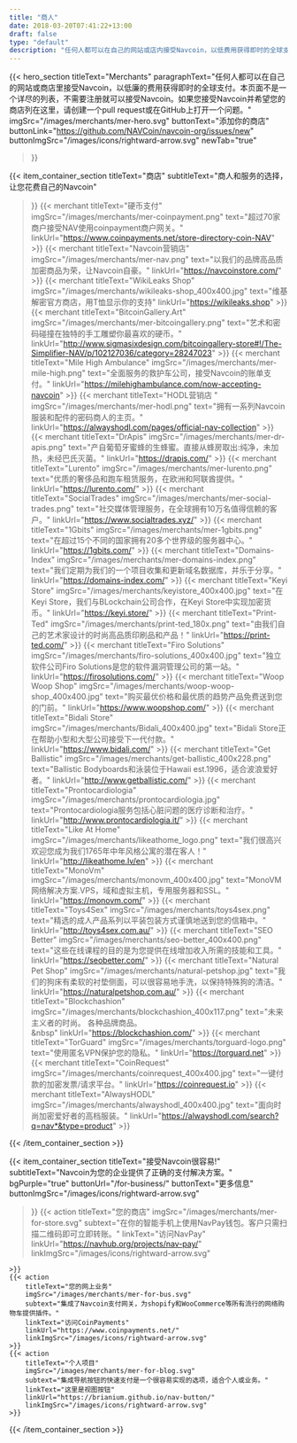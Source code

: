 ```yaml
---
title: "商人"
date: 2018-03-20T07:41:22+13:00
draft: false
type: "default"
description: "任何人都可以在自己的网站或店内接受Navcoin，以低费用获得即时的全球支付。"
---
```

{{< hero_section
titleText="Merchants"
paragraphText="任何人都可以在自己的网站或商店里接受Navcoin，以低廉的费用获得即时的全球支付。本页面不是一个详尽的列表，不需要注册就可以接受Navcoin。如果您接受Navcoin并希望您的商店列在这里，请创建一个pull request或在GitHub上打开一个问题。"
imgSrc="/images/merchants/mer-hero.svg"
buttonText="添加你的商店"
buttonLink="https://github.com/NAVCoin/navcoin-org/issues/new"
buttonImgSrc="/images/icons/rightward-arrow.svg"
newTab="true"
>}}


{{< item_container_section
    titleText="商店"
    subtitleText="商人和服务的选择，让您花费自己的Navcoin"
>}}
    {{< merchant
        titleText="硬币支付"
        imgSrc="/images/merchants/mer-coinpayment.png"
        text="超过70家商户接受NAV使用coinpayment商户网关。"
        linkUrl="https://www.coinpayments.net/store-directory-coin-NAV"
    >}}
    {{< merchant
        titleText="Navcoin营销店"
        imgSrc="/images/merchants/mer-nav.png"
        text="以我们的品牌高品质加密商品为荣，让Navcoin自豪。"
        linkUrl="https://navcoinstore.com/"
    >}}
    {{< merchant
        titleText="WikiLeaks Shop"
        imgSrc="/images/merchants/wikileaks-shop_400x400.jpg"
        text="维基解密官方商店，用T恤显示你的支持"
        linkUrl="https://wikileaks.shop"
    >}}
    {{< merchant
        titleText="BitcoinGallery.Art"
        imgSrc="/images/merchants/mer-bitcoingallery.png"
        text="艺术和密码碰撞在独特的手工雕塑你最喜欢的硬币。"
        linkUrl="http://www.sigmasixdesign.com/bitcoingallery-store#!/The-Simplifier-NAV/p/102127036/category=28247023"
    >}}
    {{< merchant
        titleText="Mile High Ambulance"
        imgSrc="/images/merchants/mer-mile-high.png"
        text="全面服务的救护车公司，接受Navcoin的账单支付。"
        linkUrl="https://milehighambulance.com/now-accepting-navcoin"
    >}}
    {{< merchant
        titleText="HODL营销店 "
        imgSrc="/images/merchants/mer-hodl.png"
        text="拥有一系列Navcoin服装和配件的密码商人的主页。"
        linkUrl="https://alwayshodl.com/pages/official-nav-collection"
    >}}
    {{< merchant
        titleText="DrApis"
        imgSrc="/images/merchants/mer-dr-apis.png"
        text="产自葡萄牙蜜蜂的生蜂蜜。直接从蜂房取出:纯净，未加热，未经巴氏灭菌。"
        linkUrl="https://drapis.com/"
    >}}
    {{< merchant
        titleText="Lurento"
        imgSrc="/images/merchants/mer-lurento.png"
        text="优质的奢侈品和跑车租赁服务，在欧洲和阿联酋提供。"
        linkUrl="https://lurento.com/"
    >}}
    {{< merchant
        titleText="SocialTrades"
        imgSrc="/images/merchants/mer-social-trades.png"
        text="社交媒体管理服务，在全球拥有10万名值得信赖的客户。"
        linkUrl="https://www.socialtrades.xyz/"
    >}}
    {{< merchant
        titleText="1Gbits"
        imgSrc="/images/merchants/mer-1gbits.png"
        text="在超过15个不同的国家拥有20多个世界级的服务器中心。"
        linkUrl="https://1gbits.com/"
    >}}
    {{< merchant
        titleText="Domains-Index"
        imgSrc="/images/merchants/mer-domains-index.png"
        text="我们定期为我们的一个项目收集和更新域名数据库，并乐于分享。"
        linkUrl="https://domains-index.com/"
    >}}
    {{< merchant
        titleText="Keyi Store"
        imgSrc="/images/merchants/keyistore_400x400.jpg"
        text="在Keyi Store，我们与BLockchain公司合作，在Keyi Store中实现加密货币。"
        linkUrl="https://keyi.store/"
    >}}
    {{< merchant
        titleText="Print-Ted"
        imgSrc="/images/merchants/print-ted_180x.png"
        text="由我们自己的艺术家设计的时尚高品质印刷品和产品！"
        linkUrl="https://print-ted.com/"
    >}}
    {{< merchant
        titleText="Firo Solutions"
        imgSrc="/images/merchants/firo-solutions_400x400.jpg"
        text="独立软件公司Firo Solutions是您的软件漏洞管理公司的第一站。"
        linkUrl="https://firosolutions.com/"
    >}}
    {{< merchant
        titleText="Woop Woop Shop"
        imgSrc="/images/merchants/woop-woop-shop_400x400.jpg"
        text="购买最优价格和最优质的趋势产品免费送到您的门前。"
        linkUrl="https://www.woopshop.com/"
    >}}
    {{< merchant
        titleText="Bidali Store"
        imgSrc="/images/merchants/Bidali_400x400.jpg"
        text="Bidali Store正在帮助小型和大型公司接受下一代付款。"
        linkUrl="https://www.bidali.com/"
    >}}
    {{< merchant
        titleText="Get Ballistic"
        imgSrc="/images/merchants/get-ballistic_400x228.png"
        text="Ballistic Bodyboards和泳装位于Hawaii est.1996，适合波浪爱好者。"
        linkUrl="http://www.getballistic.com/"
    >}}
    {{< merchant
        titleText="Prontocardiologia"
        imgSrc="/images/merchants/prontocardiologia.jpg"
        text="Prontocardiologia服务包括心脏问题的医疗诊断和治疗。"
        linkUrl="http://www.prontocardiologia.it/"
    >}}
    {{< merchant
        titleText="Like At Home"
        imgSrc="/images/merchants/likeathome_logo.png"
        text="我们很高兴欢迎您成为我们1765年中年风格公寓的潜在客人！"
        linkUrl="http://likeathome.lv/en"
    >}}
    {{< merchant
        titleText="MonoVm"
        imgSrc="/images/merchants/monovm_400x400.jpg"
        text="MonoVM网络解决方案.VPS，域和虚拟主机，专用服务器和SSL。"
        linkUrl="https://monovm.com/"
    >}}
    {{< merchant
        titleText="Toys4Sex"
        imgSrc="/images/merchants/toys4sex.png"
        text="精选的成人产品系列以平装包装方式谨慎地送到您的信箱中。"
        linkUrl="http://toys4sex.com.au/"
    >}}
    {{< merchant
        titleText="SEO Better"
        imgSrc="/images/merchants/seo-better_400x400.png"
        text="这些在线课程的目的是为您提供在线增加收入所需的技能和工具。"
        linkUrl="https://seobetter.com/"
    >}}
    {{< merchant
        titleText="Natural Pet Shop"
        imgSrc="/images/merchants/natural-petshop.jpg"
        text="我们的狗床有柔软的衬垫侧面，可以很容易地手洗，以保持特殊狗的清洁。"
        linkUrl="https://naturalpetshop.com.au/"
    >}}
    {{< merchant
        titleText="Blockchashion"
        imgSrc="/images/merchants/blockchashion_400x117.png"
        text="未来主义者的时尚。 各种品牌商品。<br>&nbsp"
        linkUrl="https://blockchashion.com/"
    >}}
    {{< merchant
        titleText="TorGuard"
        imgSrc="/images/merchants/torguard-logo.png"
        text="使用匿名VPN保护您的隐私。"
        linkUrl="https://torguard.net"
    >}}
    {{< merchant
        titleText="CoinRequest"
        imgSrc="/images/merchants/coinrequest_400x400.jpg"
        text="一键付款的加密发票/请求平台。"
        linkUrl="https://coinrequest.io"
    >}}
    {{< merchant
        titleText="AlwaysHODL"
        imgSrc="/images/merchants/alwayshodl_400x400.jpg"
        text="面向时尚加密爱好者的高档服装。"
        linkUrl="https://alwayshodl.com/search?q=nav*&type=product"
    >}}

{{< /item_container_section >}}

{{< item_container_section
    titleText="接受Navcoin很容易!"
    subtitleText="Navcoin为您的企业提供了正确的支付解决方案。"
    bgPurple="true"
    buttonUrl="/for-business/"
    buttonText="更多信息"
    buttonImgSrc="/images/icons/rightward-arrow.svg"
>}}
    {{< action
        titleText="您的商店"
        imgSrc="/images/merchants/mer-for-store.svg"
        subtext="在你的智能手机上使用NavPay钱包。客户只需扫描二维码即可立即转账。"
        linkText="访问NavPay"
        linkUrl="https://navhub.org/projects/nav-pay/"
        linkImgSrc="/images/icons/rightward-arrow.svg"

    >}}
    {{< action
        titleText="您的网上业务"
        imgSrc="/images/merchants/mer-for-bus.svg"
        subtext="集成了Navcoin支付网关，为shopify和WooCommerce等所有流行的网络购物车提供插件。"
        linkText="访问CoinPayments"
        linkUrl="https://www.coinpayments.net/"
        linkImgSrc="/images/icons/rightward-arrow.svg"
    >}}
    {{< action                 
        titleText="个人项目"
        imgSrc="/images/merchants/mer-for-blog.svg"
        subtext="集成导航按钮的快速支付是一个很容易实现的选项，适合个人或业务。"
        linkText="这里是视图按钮"
        linkUrl="https://brianium.github.io/nav-button/"
        linkImgSrc="/images/icons/rightward-arrow.svg"
    >}}
{{< /item_container_section >}}

